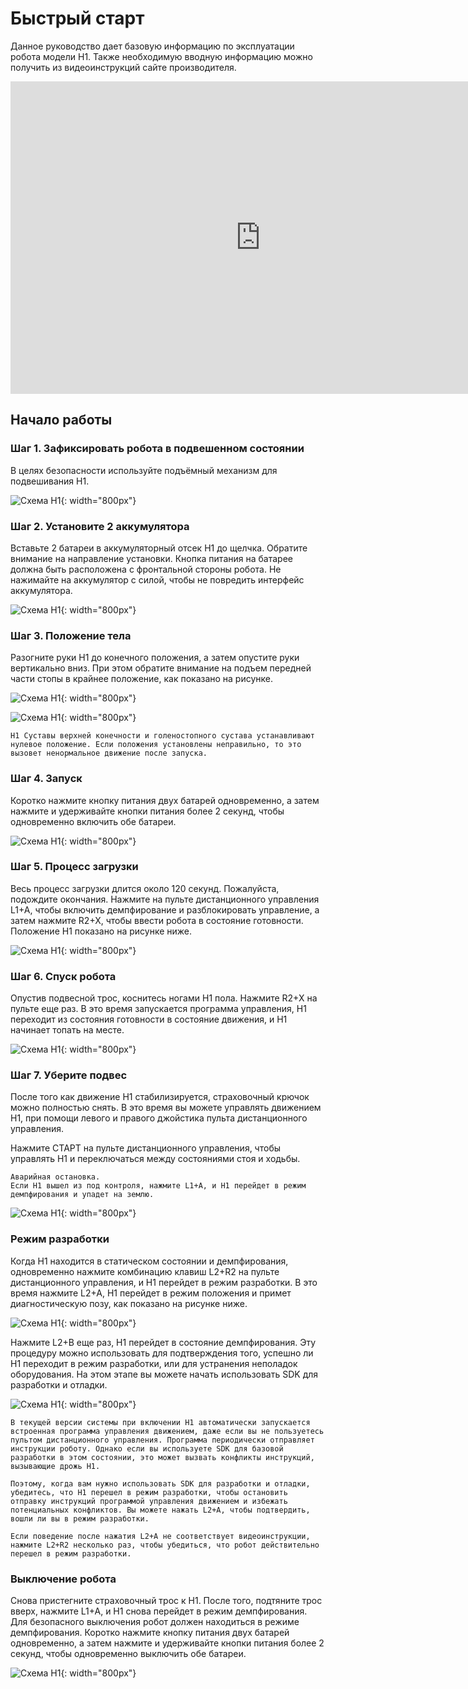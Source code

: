 # Быстрый старт

Данное руководство дает базовую информацию по эксплуатации робота модели H1. Также необходимую вводную информацию можно получить из видеоинструкций сайте производителя.
<center>
<iframe width="800" height="500" src="https://doc-cdn.unitree.com/static/2024/1/16/27eaf8cd75d8441b99e9853c5f51462f.mp4" title="YouTube video player" frameborder="0" allow="accelerometer; autoplay; clipboard-write; encrypted-media; gyroscope; picture-in-picture" allowfullscreen></iframe>
</center>

## Начало работы
### Шаг 1. Зафиксировать робота в подвешенном состоянии

В целях безопасности используйте подъёмный механизм для подвешивания H1.

![Схема H1](/assets/images/hangH1.png){: width="800px"}

### Шаг 2. Установите 2 аккумулятора

Вставьте 2 батареи в аккумуляторный отсек H1 до щелчка. Обратите внимание на направление установки. Кнопка питания на батарее должна быть расположена с фронтальной стороны робота. Не нажимайте на аккумулятор с силой, чтобы не повредить интерфейс аккумулятора.

![Схема H1](/assets/images/battery_pack_H1.png){: width="800px"}

### Шаг 3. Положение тела

Разогните руки H1 до конечного положения, а затем опустите руки вертикально вниз. При этом обратите внимание на подъем передней части стопы в крайнее положение, как показано на рисунке.

![Схема H1](/assets/images/start_arm.png){: width="800px"}

![Схема H1](/assets/images/start_leg.png){: width="800px"}
```note
H1 Суставы верхней конечности и голеностопного сустава устанавливают нулевое положение. Если положения установлены неправильно, то это вызовет ненормальное движение после запуска.

```

### Шаг 4. Запуск

Коротко нажмите кнопку питания двух батарей одновременно, а затем нажмите и удерживайте кнопки питания более 2 секунд, чтобы одновременно включить обе батареи.

![Схема H1](/assets/images/BatteryOn.png){: width="800px"}

### Шаг 5. Процесс загрузки

Весь процесс загрузки длится около 120 секунд. Пожалуйста, подождите окончания. Нажмите на пульте дистанционного управления L1+A, чтобы включить демпфирование и разблокировать управление, а затем нажмите R2+X, чтобы ввести робота в состояние готовности. Положение H1 показано на рисунке ниже.

![Схема H1](/assets/images/H1_step5.png){: width="800px"}


### Шаг 6. Спуск робота

Опустив подвесной трос, коснитесь ногами H1 пола. Нажмите R2+X на пульте еще раз. В это время запускается программа управления, H1 переходит из состояния готовности в состояние движения, и H1 начинает топать на месте.

![Схема H1](/assets/images/H1_foots.png){: width="800px"}

### Шаг 7. Уберите подвес

После того как движение Н1 стабилизируется, страховочный крючок можно полностью снять. В это время вы можете управлять движением H1, при помощи левого и правого джойстика пульта дистанционного управления.

Нажмите СТАРТ на пульте дистанционного управления, чтобы управлять H1 и переключаться между состояниями стоя и ходьбы.

```note
Аварийная остановка.                                                                                                                                                                                   
Если H1 вышел из под контроля, нажмите L1+A, и H1 перейдет в режим демпфирования и упадет на землю.
```

![Схема H1](/assets/images/step7H1.png){: width="800px"}

### Режим разработки

Когда H1 находится в статическом состоянии и демпфирования, одновременно нажмите комбинацию клавиш L2+R2 на пульте дистанционного управления, и H1 перейдет в режим разработки. В это время нажмите L2+A, H1 перейдет в режим положения и примет диагностическую позу, как показано на рисунке ниже.

![Схема H1](/assets/images/devH1.png){: width="800px"}

Нажмите L2+B еще раз, H1 перейдет в состояние демпфирования. Эту процедуру можно использовать для подтверждения того, успешно ли H1 переходит в режим разработки, или для устранения неполадок оборудования. На этом этапе вы можете начать использовать SDK для разработки и отладки.

![Схема H1](/assets/images/dempH1.png){: width="800px"}

```note
В текущей версии системы при включении H1 автоматически запускается встроенная программа управления движением, даже если вы не пользуетесь пультом дистанционного управления. Программа периодически отправляет инструкции роботу. Однако если вы используете SDK для базовой разработки в этом состоянии, это может вызвать конфликты инструкций, вызывающие дрожь H1.

Поэтому, когда вам нужно использовать SDK для разработки и отладки, убедитесь, что H1 перешел в режим разработки, чтобы остановить отправку инструкций программой управления движением и избежать потенциальных конфликтов. Вы можете нажать L2+A, чтобы подтвердить, вошли ли вы в режим разработки.

Если поведение после нажатия L2+A не соответствует видеоинструкции, нажмите L2+R2 несколько раз, чтобы убедиться, что робот действительно перешел в режим разработки.
```

### Выключение робота

Снова пристегните страховочный трос к H1. После того, подтяните трос вверх, нажмите L1+A, и H1 снова перейдет в режим демпфирования.
Для безопасного выключения робот должен находиться в режиме демпфирования. Коротко нажмите кнопку питания двух батарей одновременно, а затем нажмите и удерживайте кнопки питания более 2 секунд, чтобы одновременно выключить обе батареи.

![Схема H1](/assets/images/lastH1.png){: width="800px"}


